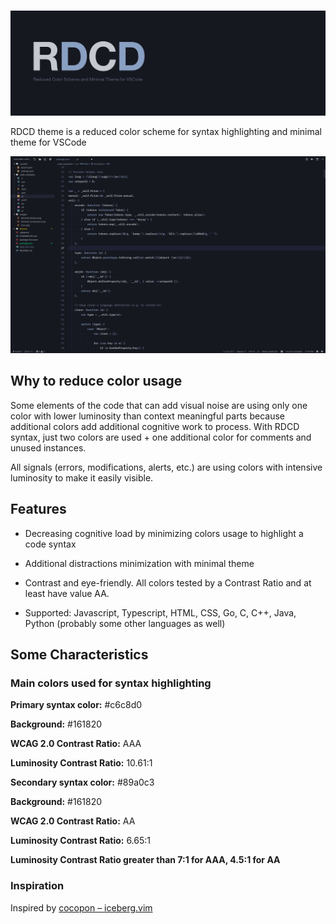 #

![RDCD](images/banner.png)

RDCD theme is a reduced color scheme for syntax highlighting and minimal theme for VSCode

![rdcd-screenshot](images/preview.png)

## Why to reduce color usage

Some elements of the code that can add visual noise are using only one color with lower luminosity than context meaningful parts because additional colors add additional cognitive work to process. With RDCD syntax, just two colors are used + one additional color for comments and unused instances.

All signals (errors, modifications, alerts, etc.) are using colors with intensive luminosity to make it easily visible.

## Features

* Decreasing cognitive load by minimizing colors usage to highlight a code syntax

* Additional distractions minimization with minimal theme

* Contrast and eye-friendly. All colors tested by a Contrast Ratio and at least have value AA.

* Supported: Javascript, Typescript, HTML, CSS, Go, C, C++, Java, Python (probably some other languages as well)

## Some Characteristics

### Main colors used for syntax highlighting

**Primary syntax color:** #c6c8d0

**Background:** #161820

**WCAG 2.0 Contrast Ratio:** AAA

**Luminosity Contrast Ratio:** 10.61:1



**Secondary syntax color:** #89a0c3

**Background:** #161820

**WCAG 2.0 Contrast Ratio:** AA

**Luminosity Contrast Ratio:** 6.65:1

**Luminosity Contrast Ratio greater than 7:1 for AAA, 4.5:1 for AA**

### Inspiration

Inspired by [cocopon – iceberg.vim](https://github.com/cocopon/iceberg.vim)
